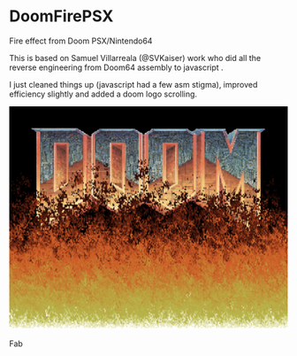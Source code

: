 # DoomFirePSX
Fire effect from Doom PSX/Nintendo64

This is based on Samuel Villarreala (@SVKaiser) work who did all the reverse engineering from Doom64 assembly
to javascript .

I just cleaned things up (javascript had a few asm stigma), improved efficiency slightly and added a doom logo scrolling.

![Alt text](sample.png?raw=true "Sample")

Fab

